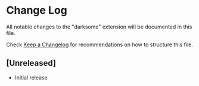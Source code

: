 # Change Log

All notable changes to the "darksome" extension will be documented in this file.

Check [Keep a Changelog](http://keepachangelog.com/) for recommendations on how to structure this file.

## [Unreleased]

- Initial release
